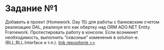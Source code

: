 
# Задание №1
Добавить в проект (Homework. Day 15) для работы с банковским счетом реализацию DAL, реализуя его как обертку над ORM ADO.NET Entity Framework. 
Протестировать работу в консоли. Если возникнет необходимость, выполнить ”сквозные” изменения в solution-e. (BLL,BLL.Interface и т.п.).
 [link repositorie >>](https://github.com/irinabey88/NET.W.2018.Bey/tree/master/NET.W.2018.Bey.14-15)
